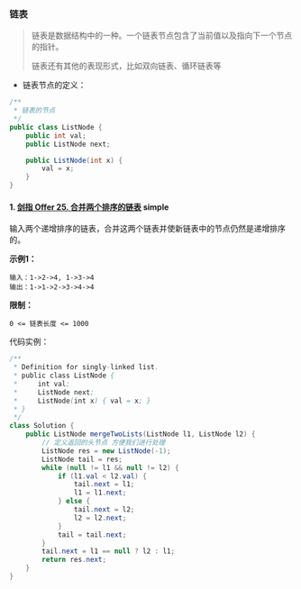 ### 链表

> 链表是数据结构中的一种。一个链表节点包含了当前值以及指向下一个节点的指针。
>
> 链表还有其他的表现形式，比如双向链表、循环链表等

*  链表节点的定义：

```java
/**
 * 链表的节点
 */
public class ListNode {
    public int val;
    public ListNode next;

    public ListNode(int x) {
        val = x;
    }
}
```



#### 1. [剑指 Offer 25. 合并两个排序的链表](https://leetcode-cn.com/problems/he-bing-liang-ge-pai-xu-de-lian-biao-lcof/) simple

输入两个递增排序的链表，合并这两个链表并使新链表中的节点仍然是递增排序的。

**示例1：**

```
输入：1->2->4, 1->3->4
输出：1->1->2->3->4->4
```

**限制：**

```
0 <= 链表长度 <= 1000
```

代码实例：

```java
/**
 * Definition for singly-linked list.
 * public class ListNode {
 *     int val;
 *     ListNode next;
 *     ListNode(int x) { val = x; }
 * }
 */
class Solution {
    public ListNode mergeTwoLists(ListNode l1, ListNode l2) {
        // 定义返回的头节点 方便我们进行处理
        ListNode res = new ListNode(-1);
        ListNode tail = res;
        while (null != l1 && null != l2) {
            if (l1.val < l2.val) {
                tail.next = l1;
                l1 = l1.next;
            } else {
                tail.next = l2;
                l2 = l2.next;
            }
            tail = tail.next;
        }
        tail.next = l1 == null ? l2 : l1;
        return res.next;
    }
}
```

